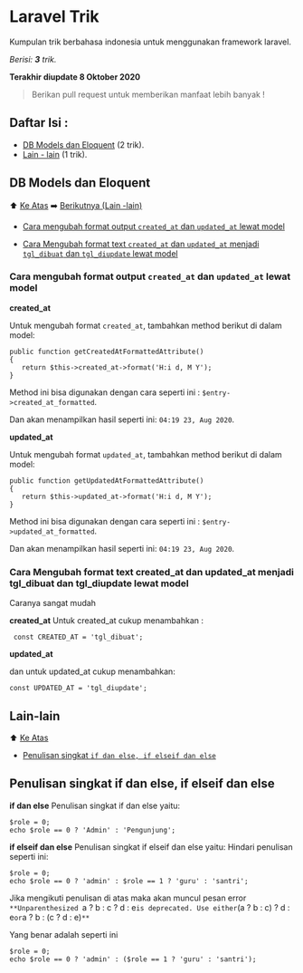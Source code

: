 # Laravel Trik
Kumpulan trik berbahasa indonesia untuk menggunakan framework laravel.

_Berisi: **3** trik._

**Terakhir diupdate 8 Oktober 2020**

> Berikan pull request untuk memberikan manfaat lebih banyak !

## Daftar Isi :

- [DB Models dan Eloquent](#db-models-dan-eloquent) (2 trik).
- [Lain - lain](#lain-lain) (1 trik).

## DB Models dan Eloquent

⬆️ [Ke Atas](#laravel-trik) ➡️ [Berikutnya (Lain -lain)](#lain-lain)

- [Cara mengubah format output `created_at` dan `updated_at` lewat model](#cara-mengubah-format-output-created_at-dan-updated_at-lewat-model)

- [Cara Mengubah format text `created_at` dan `updated_at` menjadi `tgl_dibuat` dan `tgl_diupdate` lewat model](#cara-mengubah-format-text-created_at-dan-updated_at-menjadi-tgl_dibuat-dan-tgl_diupdate-lewat-model)

### Cara mengubah format output `created_at` dan `updated_at` lewat model

**created_at**

Untuk mengubah format `created_at`, tambahkan method berikut di dalam model:

```
public function getCreatedAtFormattedAttribute()
{
   return $this->created_at->format('H:i d, M Y');
}
```
Method ini bisa digunakan dengan cara seperti ini : `$entry->created_at_formatted`.

Dan akan menampilkan hasil seperti ini: `04:19 23, Aug 2020`.

**updated_at**

Untuk mengubah format `updated_at`, tambahkan method berikut di dalam model:

```
public function getUpdatedAtFormattedAttribute()
{
   return $this->updated_at->format('H:i d, M Y');
}
```
Method ini bisa digunakan dengan cara seperti ini : `$entry->updated_at_formatted`.

Dan akan menampilkan hasil seperti ini: `04:19 23, Aug 2020`.

### Cara Mengubah format text created_at dan updated_at menjadi tgl_dibuat dan tgl_diupdate lewat model

Caranya sangat mudah 

**created_at**
Untuk created_at cukup menambahkan :

     const CREATED_AT = 'tgl_dibuat';

**updated_at**

dan untuk  updated_at cukup menambahkan:

    const UPDATED_AT = 'tgl_diupdate';
 

## Lain-lain
⬆️ [Ke Atas](#laravel-trik)
- [Penulisan singkat `if dan else, if elseif dan else`](#penulisan-singkat-if-dan-else-if-elseif-dan-else)

## Penulisan singkat if dan else, if elseif dan else 

**if dan else**
Penulisan singkat if dan else yaitu: 

    $role = 0;
    echo $role == 0 ? 'Admin' : 'Pengunjung';
**if elseif dan else**
Penulisan singkat if elseif dan else yaitu: 
Hindari penulisan seperti ini: 

    $role = 0;
    echo $role == 0 ? 'admin' : $role == 1 ? 'guru' : 'santri';
    
	
Jika mengikuti penulisan di atas maka akan muncul pesan error
`**Unparenthesized `a ? b : c ? d : e` is deprecated. Use either `(a ? b : c) ? d : e` or `a ? b : (c ? d : e)`**`

Yang benar adalah seperti ini
    
    $role = 0;
    echo $role == 0 ? 'admin' : ($role == 1 ? 'guru' : 'santri'); 

